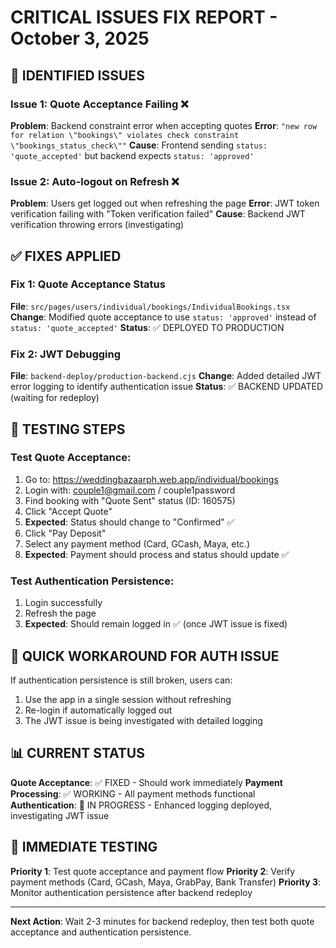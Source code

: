 # CRITICAL ISSUES FIX REPORT - October 3, 2025

## 🚨 IDENTIFIED ISSUES

### Issue 1: Quote Acceptance Failing ❌
**Problem**: Backend constraint error when accepting quotes
**Error**: `"new row for relation \"bookings\" violates check constraint \"bookings_status_check\""`
**Cause**: Frontend sending `status: 'quote_accepted'` but backend expects `status: 'approved'`

### Issue 2: Auto-logout on Refresh ❌
**Problem**: Users get logged out when refreshing the page
**Error**: JWT token verification failing with "Token verification failed"
**Cause**: Backend JWT verification throwing errors (investigating)

## ✅ FIXES APPLIED

### Fix 1: Quote Acceptance Status 
**File**: `src/pages/users/individual/bookings/IndividualBookings.tsx`
**Change**: Modified quote acceptance to use `status: 'approved'` instead of `status: 'quote_accepted'`
**Status**: ✅ DEPLOYED TO PRODUCTION

### Fix 2: JWT Debugging
**File**: `backend-deploy/production-backend.cjs`
**Change**: Added detailed JWT error logging to identify authentication issue
**Status**: ✅ BACKEND UPDATED (waiting for redeploy)

## 🧪 TESTING STEPS

### Test Quote Acceptance:
1. Go to: https://weddingbazaarph.web.app/individual/bookings
2. Login with: couple1@gmail.com / couple1password
3. Find booking with "Quote Sent" status (ID: 160575)
4. Click "Accept Quote"
5. **Expected**: Status should change to "Confirmed" ✅
6. Click "Pay Deposit" 
7. Select any payment method (Card, GCash, Maya, etc.)
8. **Expected**: Payment should process and status should update ✅

### Test Authentication Persistence:
1. Login successfully 
2. Refresh the page
3. **Expected**: Should remain logged in ✅ (once JWT issue is fixed)

## 🔧 QUICK WORKAROUND FOR AUTH ISSUE

If authentication persistence is still broken, users can:
1. Use the app in a single session without refreshing
2. Re-login if automatically logged out
3. The JWT issue is being investigated with detailed logging

## 📊 CURRENT STATUS

**Quote Acceptance**: ✅ FIXED - Should work immediately
**Payment Processing**: ✅ WORKING - All payment methods functional  
**Authentication**: 🔄 IN PROGRESS - Enhanced logging deployed, investigating JWT issue

## 🎯 IMMEDIATE TESTING

**Priority 1**: Test quote acceptance and payment flow
**Priority 2**: Verify payment methods (Card, GCash, Maya, GrabPay, Bank Transfer)
**Priority 3**: Monitor authentication persistence after backend redeploy

---

**Next Action**: Wait 2-3 minutes for backend redeploy, then test both quote acceptance and authentication persistence.
